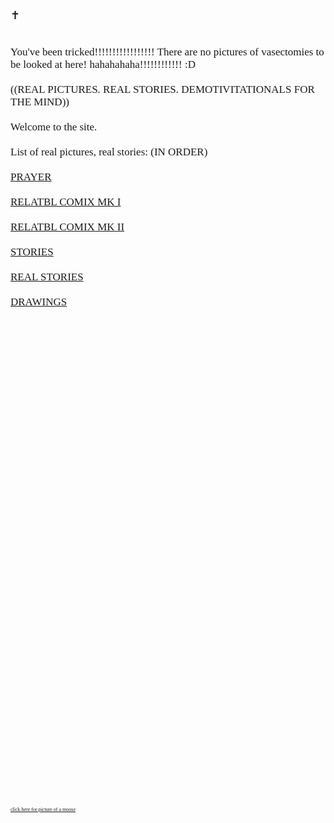 <p style = "font-family:MS UI Gothic;font-size:18px;">
✝
<p style = "font-family:MS UI Gothic;font-size:17px;">
<br>
<link rel="icon" type="image/png" href="http://reallydisgustingvasectomypictures.net/favicon.ico" sizes="16x16">
 <link rel="icon" type="image/png" href="http://reallydisgustingvasectomypictures.net/ConstantinopoleIcon2.png" sizes="16x16">
 <link rel="icon" type="image/png" href="favicon.ico" sizes="16x16">
 <link rel="icon" type="image/png" href="ConstantinopoleIcon2.png" sizes="16x16">
You've been tricked!!!!!!!!!!!!!!!!! There are no pictures of vasectomies to be looked at here! hahahahaha!!!!!!!!!!!! :D
<br>
<br>
((REAL PICTURES. REAL STORIES. DEMOTIVITATIONALS FOR THE MIND)) 
<br>
<br> 
Welcome to the site.
<br>
<br>
List of real pictures, real stories: (IN ORDER) 
<br>
<br>
<a href="prayer.html">PRAYER</a>
<br>
<br>
<a href="relatblcomix.html">RELATBL COMIX MK I</a>
<br>
<br>
<a href="relatblcomix2.html">RELATBL COMIX MK II</a>
<br>
<br>
<a href="stories.html">STORIES</a>
<br>
<br>
<a href="real_stories.html">REAL STORIES</a>
<br>
<br>
<a href="drawings.html">DRAWINGS</a>
<br>
<br>
<br>
<br>
<br>
<br>
<br>
<br>
<br>
<br>
<br>
<br>
<br>
<br>
<br>
<br>
<br>
<br>
<br>
<br>
<br>
<br>
<br>
<br>
<br>
<br>
<br>
<br>
<br>
<br>
<br>
<br>
<br>
<br>
<br>
<br>
<br>
<br>
<br>
<br>
 <p style = "font-family:MS UI Gothic;font-size:8px;">
 <a href="http://www.mountainyahoos.com/SkiResorts/Mascots/TheCanyons-UT_Mascot-Murdock_KS_IMG_0804_680x921.jpg">click here for picture of a moose </a>


